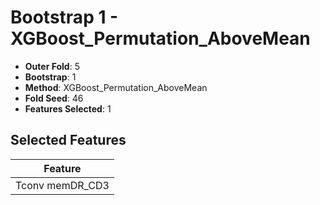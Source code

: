 # Bootstrap 1 - XGBoost_Permutation_AboveMean

- **Outer Fold**: 5
- **Bootstrap**: 1
- **Method**: XGBoost_Permutation_AboveMean
- **Fold Seed**: 46
- **Features Selected**: 1

## Selected Features

| Feature |
|---------|
| Tconv memDR_CD3 |
